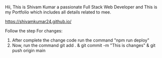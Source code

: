 Hii, This is Shivam Kumar a passionate Full Stack Web Developer and This is my Portfolio which includes all details related to mee.

https://shivamkumar24.github.io/

Follow the step For changes:
1.  After complete the change code run the command "npm run deploy" 
2.  Now, run the command git add . & git commit -m "This is changes" & git push origin main

